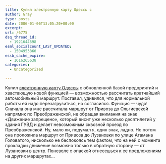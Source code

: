 ```yaml
---
title: Купил электронную карту Одессы с
author: Gray
type: posts
date: 2006-01-06T13:05:20+00:00
excerpt:
url: /6775
dsq_thread_id:
  - 1921644598
esml_socialcount_LAST_UPDATED:
  - 1504953860
essb_cache_expire:
  - 1616265638
categories:
  - Uncategorized

---
```








Купил <a href="http://transnavi.com/index.php?sid=&#038;p=ht&#038;s=products&#038;c=production&#038;id=65" target="_blank">электронную карту Одессы</a> с обновленной базой предприятий и хвастающую новой функцией &#8212; возможностью рассчитать кратчайший автомобильный маршрут. Поставил, удивился, что для нормальной работы ей надо перезагрузиться, но согласился. Функция &#8212; чудо! Сначала она мне рассчитала маршрут от Привоза до Ольгиевской напрямик по Преображенской, не обращая внимания на знак &#171;Движение запрещено&#187;, который висит уже несколько десятилетий у здания ГУВД и делает невозможным сквозной проезд по Преображенской. Ну, мало ли, подумал я, один знак, ладно. Но потом она проложила маршрут от Привоза до Лузановки по улице Атамана Головатого, нисколько не беспокоясь тем фактом, что на ней с момента прокладки движение возможно только в обратную сторону &#8212; от Лузановки в центр. Поневоле с опаской отнесешься к ее предложениям на других маршрутах&#8230;
